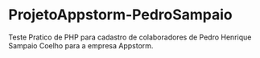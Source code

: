 # ProjetoAppstorm-PedroSampaio
Teste Pratico de PHP para cadastro de colaboradores de Pedro Henrique Sampaio Coelho para a empresa Appstorm.

